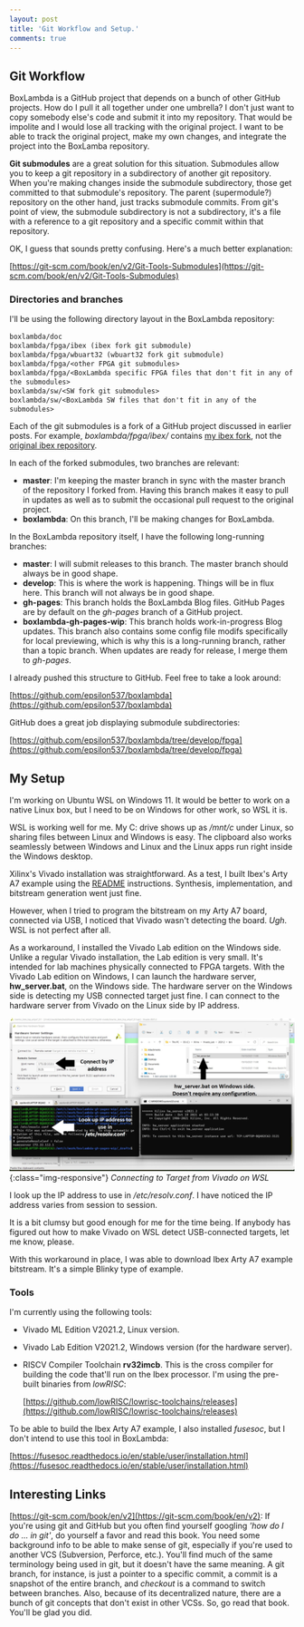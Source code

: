 ```yaml
---
layout: post
title: 'Git Workflow and Setup.'
comments: true
---
```


Git Workflow
------------

BoxLambda is a GitHub project that depends on a bunch of other GitHub projects. How do I pull it all together under one umbrella? I don't just want to copy somebody else's code and submit it into my repository. That would be impolite and I would lose all tracking with the original project. I want to be able to track the original project, make my own changes, and integrate the project into the BoxLamba repository.

**Git submodules** are a great solution for this situation. Submodules allow you to keep a git repository in a subdirectory of another git repository. When you're making changes inside the submodule subdirectory, those get committed to that submodule's repository. The parent (supermodule?) repository on the other hand, just tracks submodule commits. From git's point of view, the submodule subdirectory is not a subdirectory, it's a file with a reference to a git repository and a specific commit within that repository.

OK, I guess that sounds pretty confusing. Here's a much better explanation:

[https://git-scm.com/book/en/v2/Git-Tools-Submodules](https://git-scm.com/book/en/v2/Git-Tools-Submodules)

### Directories and branches

I'll be using the following directory layout in the BoxLambda repository:

```
boxlambda/doc
boxlambda/fpga/ibex (ibex fork git submodule)
boxlambda/fpga/wbuart32 (wbuart32 fork git submodule)
boxlambda/fpga/<other FPGA git submodules>
boxlambda/fpga/<BoxLambda specific FPGA files that don't fit in any of the submodules> 
boxlambda/sw/<SW fork git submodules>
boxlambda/sw/<BoxLambda SW files that don't fit in any of the submodules> 
```

Each of the git submodules is a fork of a GitHub project discussed in earlier posts. For example, *boxlambda/fpga/ibex/* contains [my ibex fork](https://github.com/epsilon537/ibex), not the [original ibex repository](https://github.com/lowRISC/ibex).

In each of the forked submodules, two branches are relevant:

- **master**: I'm keeping the master branch in sync with the master branch of the repository I forked from. Having this branch makes it easy to pull in updates as well as to submit the occasional pull request to the original project.
- **boxlambda**: On this branch, I'll be making changes for BoxLambda.

In the BoxLambda repository itself, I have the following long-running branches:

- **master**: I will submit releases to this branch. The master branch should always be in good shape.
- **develop**: This is where the work is happening. Things will be in flux here. This branch will not always be in good shape.
- **gh-pages**: This branch holds the BoxLambda Blog files. GitHub Pages are by default on the *gh-pages* branch of a GitHub project.
- **boxlambda-gh-pages-wip**: This branch holds work-in-progress Blog updates. This branch also contains some config file modifs specifically for local previewing, which is why this is a long-running branch, rather than a topic branch. When updates are ready for release, I merge them to *gh-pages*. 

I already pushed this structure to GitHub. Feel free to take a look around:

[https://github.com/epsilon537/boxlambda](https://github.com/epsilon537/boxlambda)

GitHub does a great job displaying submodule subdirectories:

[https://github.com/epsilon537/boxlambda/tree/develop/fpga](https://github.com/epsilon537/boxlambda/tree/develop/fpga)

My Setup
--------

I'm working on Ubuntu WSL on Windows 11. It would be better to work on a native Linux box, but I need to be on Windows for other work, so WSL it is.

WSL is working well for me. My C: drive shows up as */mnt/c* under Linux, so sharing files between Linux and Windows is easy. The clipboard also works seamlessly between Windows and Linux and the Linux apps run right inside the Windows desktop.

Xilinx's Vivado installation was straightforward. As a test, I built Ibex's Arty A7 example using the [README](https://github.com/lowRISC/ibex/blob/master/examples/fpga/artya7/README.md) instructions. Synthesis, implementation, and bitstream generation went just fine. 

However, when I tried to program the bitstream on my Arty A7 board, connected via USB, I noticed that Vivado wasn't detecting the board. *Ugh*. WSL is not perfect after all.

As a workaround, I installed the Vivado Lab edition on the Windows side. Unlike a regular Vivado installation, the Lab edition is very small. It's intended for lab machines physically connected to FPGA targets. With the Vivado Lab edition on Windows, I can launch the hardware server, **hw_server.bat**, on the Windows side. The hardware server on the Windows side is detecting my USB connected target just fine. I can connect to the hardware server from Vivado on the Linux side by IP address. 

![Connecting to Target from Vivado on WSL](../assets/ConnectingToHWfromVivadoWSL.jpg){:class="img-responsive"}
*Connecting to Target from Vivado on WSL*

I look up the IP address to use in */etc/resolv.conf*. I have noticed the IP address varies from session to session.

It is a bit clumsy but good enough for me for the time being. If anybody has figured out how to make Vivado on WSL detect USB-connected targets, let me know, please.

With this workaround in place, I was able to download Ibex Arty A7 example bitstream. It's a simple Blinky type of example.

### Tools

I'm currently using the following tools:

- Vivado ML Edition V2021.2, Linux version.
- Vivado Lab Edition V2021.2, Windows version (for the hardware server).
- RISCV Compiler Toolchain **rv32imcb**. This is the cross compiler for building the code that'll run on the Ibex processor. I'm using the pre-built binaries from *lowRISC*: 

	[https://github.com/lowRISC/lowrisc-toolchains/releases](https://github.com/lowRISC/lowrisc-toolchains/releases)

To be able to build the Ibex Arty A7 example, I also installed *fusesoc*, but I don't intend to use this tool in BoxLambda:

[https://fusesoc.readthedocs.io/en/stable/user/installation.html](https://fusesoc.readthedocs.io/en/stable/user/installation.html)

Interesting Links
-----------------

[https://git-scm.com/book/en/v2](https://git-scm.com/book/en/v2): If you're using git and GitHub but you often find yourself googling *'how do I do ... in git'*, do yourself a favor and read this book. You need some background info to be able to make sense of git, especially if you're used to another VCS (Subversion, Perforce, etc.). You'll find much of the same terminology being used in git, but it doesn't have the same meaning. A git branch, for instance, is just a pointer to a specific commit, a commit is a snapshot of the entire branch, and *checkout* is a command to switch between branches. Also, because of its decentralized nature, there are a bunch of git concepts that don't exist in other VCSs. So, go read that book. You'll be glad you did.
